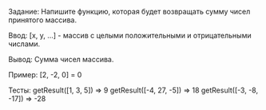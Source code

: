 Задание:
Напишите функцию, которая будет возвращать сумму чисел принятого массива.

Ввод:
[x, y, ...] - массив с целыми положительными и отрицательными числами.

Вывод:
Сумма чисел массива.

Пример:
[2, -2, 0] = 0

Тесты:
getResult([1, 3, 5]) => 9
getResult([-4, 27, -5]) => 18
getResult([-3, -8, -17]) => -28
